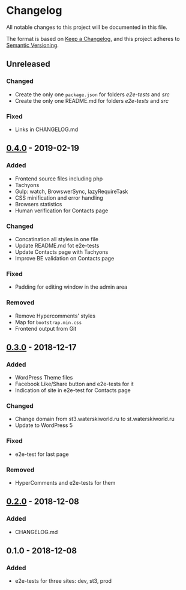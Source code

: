# Changelog
All notable changes to this project will be documented in this file.

The format is based on [Keep a Changelog],
and this project adheres to [Semantic Versioning].

## Unreleased
### Changed
- Create the only one `package.json` for folders *e2e-tests* and *src*
- Create the only one README.md for folders *e2e-tests* and *src*

### Fixed
- Links in CHANGELOG.md

## [0.4.0] - 2019-02-19
### Added
- Frontend source files including php
- Tachyons
- Gulp: watch, BrowswerSync, lazyRequireTask
- CSS minification and error handling
- Browsers statistics
- Human verification for Contacts page

### Changed
- Concatination all styles in one file
- Update README.md fot e2e-tests
- Update Contacts page with Tachyons
- Improve BE validation on Contacts page

### Fixed
- Padding for editing window in the admin area

### Removed
- Remove Hypercomments' styles
- Map for `bootstrap.min.css`
- Frontend output from Git

## [0.3.0] - 2018-12-17
### Added
- WordPress Theme files
- Facebook Like/Share button and e2e-tests for it
- Indication of site in e2e-test for Contacts page

### Changed
- Change domain from st3.waterskiworld.ru to st.waterskiworld.ru
- Update to WordPress 5

### Fixed
- e2e-test for last page

### Removed
- HyperComments and e2e-tests for them

## [0.2.0] - 2018-12-08
### Added
- CHANGELOG.md

## 0.1.0 - 2018-12-08
### Added
- e2e-tests for three sites: dev, st3, prod

[Keep a Changelog]: https://keepachangelog.com/en/1.0.0/
[Semantic Versioning]: https://semver.org/spec/v2.0.0.html
[0.4.0]: https://github.com/nekhaevskiy/waterskiworld/compare/v0.3.0...v0.4.0
[0.3.0]: https://github.com/nekhaevskiy/waterskiworld/compare/v0.2.0...v0.3.0
[0.2.0]: https://github.com/nekhaevskiy/waterskiworld/compare/v0.1.0...v0.2.0
